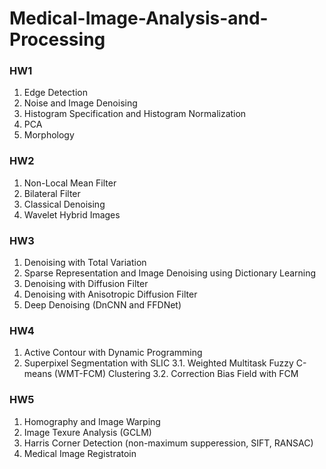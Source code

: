 # Medical-Image-Analysis-and-Processing

 ### HW1
   1. Edge Detection
   2. Noise and Image Denoising
   3. Histogram Specification and Histogram Normalization
   4. PCA
   5. Morphology

 ### HW2
   1. Non-Local Mean Filter
   2. Bilateral Filter
   3. Classical Denoising
   4. Wavelet Hybrid Images

 ### HW3
   1. Denoising with Total Variation
   2. Sparse Representation and Image Denoising using Dictionary Learning
   3. Denoising with Diffusion Filter
   4. Denoising with Anisotropic Diffusion Filter
   5. Deep Denoising (DnCNN and FFDNet)

 ### HW4
   1. Active Contour with Dynamic Programming
   2. Superpixel Segmentation with SLIC
   3.1. Weighted Multitask Fuzzy C-means (WMT-FCM) Clustering
   3.2. Correction Bias Field with FCM

 ### HW5
   1. Homography and Image Warping
   2. Image Texure Analysis (GCLM)
   3. Harris Corner Detection (non-maximum supperession, SIFT, RANSAC)
   4. Medical Image Registratoin
